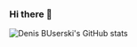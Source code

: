 ### Hi there 👋

![Denis BUserski's GitHub stats](https://github-readme-stats.vercel.app/api?username=denisbuserski&show_icons=true&theme=github_dark)
